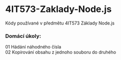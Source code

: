 # 4IT573-Zaklady-Node.js

Kódy používané v předmětu 4IT573 Základy Node.js

### Domácí úkoly:
01 Hádání náhodného čísla\
02 Kopírování obsahu z jednoho souboru do druhého
